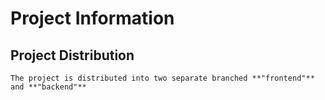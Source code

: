 # Project Information
## Project Distribution
    The project is distributed into two separate branched **"frontend"** and **"backend"**